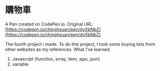 # 購物車

A Pen created on CodePen.io. Original URL: [https://codepen.io/chinghsuan/pen/dyXbNbZ](https://codepen.io/chinghsuan/pen/dyXbNbZ).

The fourth project i made. To do this project, I took some buying lists from other websites as my references.
What I've learned:

1. Javascript (function, array, item, ajax, json)
2. variable
